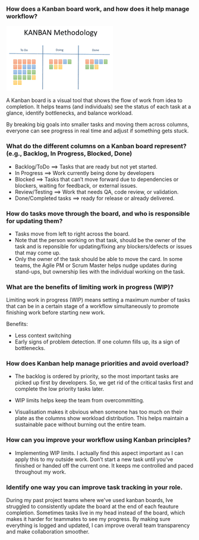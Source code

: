### How does a Kanban board work, and how does it help manage workflow?
![alt text](/milestones/Images/kanban.png)

A Kanban board is a visual tool that shows the flow of work from idea to completion. It helps teams (and individuals) see the status of each task at a glance, identify bottlenecks, and balance workload.

By breaking big goals into smaller tasks and moving them across columns, everyone can see progress in real time and adjust if something gets stuck.

###  What do the different columns on a Kanban board represent? (e.g., Backlog, In Progress, Blocked, Done)
- Backlog/ToDo ==> Tasks that are ready but not yet started.
- In Progress ==> Work currently being done by developers
- Blocked ==> Tasks that can’t move forward due to dependencies or blockers, waiting for feedback, or external issues.
- Review/Testing ==> Work that needs QA, code review, or validation.
- Done/Completed tasks ==> ready for release or already delivered.

### How do tasks move through the board, and who is responsible for updating them?

- Tasks move from left to right across the board.
- Note that the person working on that task, should be the owner of the task and is reponsible for updating/fixing any blockers/defects or issues that may come up.
- Only the owner of the task should be able to move the card. In some teams, the Agile PM or Scrum Master helps nudge updates during stand-ups, but ownership lies with the individual working on the task.

### What are the benefits of limiting work in progress (WIP)?
Limiting work in progress (WIP) means setting a maximum number of tasks that can be in a certain stage of a workflow simultaneously to promote finishing work before starting new work.

Benefits: 
- Less context switching
- Early signs of problem detection. If one column fills up, its a sign of bottlenecks.

### How does Kanban help manage priorities and avoid overload?
- The backlog is ordered by priority, so the most important tasks are picked up first by developers. So, we get rid of the critical tasks first and complete the low priority tasks later.

- WIP limits helps keep the team from overcommitting.

- Visualisation makes it obvious when someone has too much on their plate as the columns show workload distribution. This helps maintain a sustainable pace without burning out the entire team.

### How can you improve your workflow using Kanban principles?
- Implementing WIP limits. I actually find this aspect important as I can apply this to my outside work. Don’t start a new task until you’ve finished or handed off the current one. It keeps me controlled and paced throughout my work.

### Identify one way you can improve task tracking in your role.
During my past project teams where we've used kanban boards, Ive struggled to consistently update the board at the end of each feauture completion. Sometimes tasks live in my head instead of the board, which makes it harder for teammates to see my progress. By making sure everything is logged and updated, I can improve overall team transparency and make collaboration smoother.